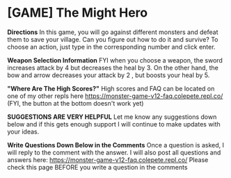 # [GAME] The Might Hero 


**Directions**
In this game, you will go against different monsters and defeat them to save your village. Can you figure out how to do it and survive? To choose an action, just type in the corresponding number and click enter.


**Weapon Selection Information**
FYI when you choose a weapon, the sword increases attack by 4 but decreases the heal by 3. On the other hand, the bow and arrow decreases your attack by 2 , but boosts your heal by 5.

**"Where Are The High Scores?"**
High scores and FAQ can be located on one of my other repls here https://monster-game-v12-faq.colepete.repl.co/  (FYI, the button at the bottom doesn't work yet) 

**SUGGESTIONS ARE VERY HELPFUL**
Let me know any suggestions down below and if this gets enough support I will continue to make updates with your ideas. 
 
**Write Questions Down Below in the Comments**
Once a question is asked, I will reply to the comment with the answer. I will also post all questions and answers here: https://monster-game-v12-faq.colepete.repl.co/ 
Please check this page BEFORE you write a question in the comments
